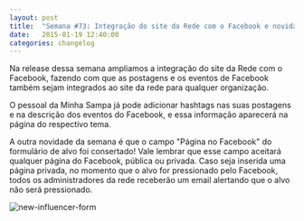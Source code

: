 ```yaml
---
layout: post
title:  "Semana #73: Integração do site da Rede com o Facebook e novidades na edição de alvos do PdP"
date:   2015-01-19 12:40:00
categories: changelog
---
```

Na release dessa semana ampliamos a integração do site da Rede com o Facebook, fazendo com que
as postagens e os eventos de Facebook também sejam integrados ao site da rede para qualquer organização.

O pessoal da Minha Sampa já pode adicionar hashtags nas suas postagens e na descrição dos eventos do
Facebook, e essa informação aparecerá na página do respectivo tema.

A outra novidade da semana é que o campo "Página no Facebook" do formulário de alvo foi consertado!
Vale lembrar que esse campo aceitará qualquer página do Facebook, pública ou privada. Caso seja inserida
uma página privada, no momento que o alvo for pressionado pelo Facebook, todos os administradores da rede
receberão um email alertando que o alvo não será pressionado.

![new-influencer-form](http://i.imgur.com/xEBa5M1.png)
